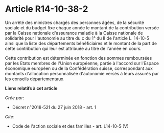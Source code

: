 # Article R14-10-38-2

Un arrêté des ministres chargés des personnes âgées, de la sécurité sociale et du budget fixe chaque année le montant de la
contribution versée par la Caisse nationale d'assurance maladie à la Caisse nationale de solidarité pour l'autonomie au titre
du c du 1° du II de l'article L. 14-10-5 ainsi que la liste des départements bénéficiaires et le montant de la part de cette
contribution qui leur est attribuée au titre de l'année en cours. 

Cette contribution est déterminée en fonction des sommes remboursées par les Etats membres de l'Union européenne, partie à
l'accord sur l'Espace économique européen ou de la Confédération suisse, correspondant aux montants d'allocation
personnalisée d'autonomie versés à leurs assurés par les conseils départementaux.

**Liens relatifs à cet article**

_Créé par_:

  - Décret n°2018-521 du 27 juin 2018 - art. 1

_Cite_:

  - Code de l'action sociale et des familles - art. L14-10-5 (V)
